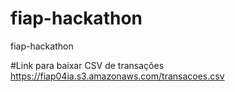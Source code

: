 # fiap-hackathon
fiap-hackathon


#Link para baixar CSV de transações
https://fiap04ia.s3.amazonaws.com/transacoes.csv

